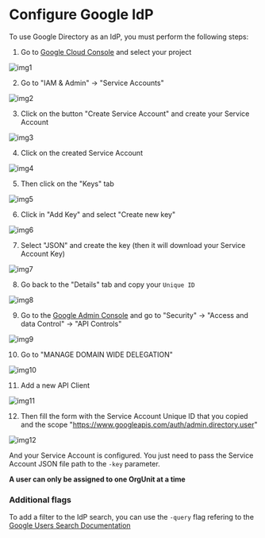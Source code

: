 # Configure Google IdP

To use Google Directory as an IdP, you must perform the following steps:

1. Go to [Google Cloud Console](http://console.cloud.google.com) and select your project

![img1](https://user-images.githubusercontent.com/49597325/163180915-38358261-1063-4b76-b8f3-eb63ed83f44d.png)

2. Go to "IAM & Admin" -> "Service Accounts"

![img2](https://user-images.githubusercontent.com/49597325/163180947-addbec27-c6b9-4575-87a6-084090f89d08.png)

3. Click on the button "Create Service Account" and create your Service Account

![img3](https://user-images.githubusercontent.com/49597325/163180978-73f41679-e0cb-4947-998b-7aed9b60c27c.png)

4. Click on the created Service Account

![img4](https://user-images.githubusercontent.com/49597325/163180998-6f697700-1023-4365-ae6f-ae73bd57d4d6.png)

5. Then click on the "Keys" tab

![img5](https://user-images.githubusercontent.com/49597325/163181027-2c491377-8496-4177-85bf-fe6959ceab9c.png)

6. Click in "Add Key" and select "Create new key"

![img6](https://user-images.githubusercontent.com/49597325/163181039-2ccdb98e-95c5-49a4-ab6d-ae318e945367.png)

7. Select "JSON" and create the key (then it will download your Service Account Key)

![img7](https://user-images.githubusercontent.com/49597325/163181052-ba2c55ac-003a-407c-ace6-8db21435ab5b.png)

8. Go back to the "Details" tab and copy your `Unique ID`

![img8](https://user-images.githubusercontent.com/49597325/163181064-f01be75d-7a3f-48f0-85c5-df736e46254a.png)

9. Go to the [Google Admin Console](https://admin.google.com) and go to "Security" -> "Access and data Control" -> "API Controls"

![img9](https://user-images.githubusercontent.com/49597325/163181081-05b1833f-13af-4f67-8bca-6b6df6dafcdc.png)

10. Go to "MANAGE DOMAIN WIDE DELEGATION"

![img10](https://user-images.githubusercontent.com/49597325/163181095-93e1a944-cddc-4600-a30e-46453af9cdab.png)

11. Add a new API Client

![img11](https://user-images.githubusercontent.com/49597325/163181113-26017685-1017-40bf-b968-42e612f42c0a.png)

12. Then fill the form with the Service Account Unique ID that you copied and the scope "https://www.googleapis.com/auth/admin.directory.user"

![img12](https://user-images.githubusercontent.com/49597325/163181123-22e50c19-7a3b-432f-873c-c2c7372920be.png)

And your Service Account is configured. You just need to pass the Service Account JSON file path to the `-key` parameter.

**A user can only be assigned to one OrgUnit at a time**

### Additional flags

To add a filter to the IdP search, you can use the `-query` flag refering to the [Google Users Search Documentation](https://developers.google.com/admin-sdk/directory/v1/guides/search-users)
